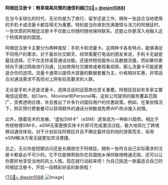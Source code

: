**阿根廷注册卡：畅享南美风情的通信利器[[TG💪+ @esim1088](https://t.me/s/esim1088)]**

在当今全球化的时代，无论你是为了旅行、留学还是工作，拥有一张适合当地使用的手机卡或流量卡都显得尤为重要。特别是当你来到充满激情与活力的阿根廷时，一张优质的阿根廷注册卡不仅能让你随时随地保持联系，还能让你更深入地融入这个热情奔放的国度。

阿根廷注册卡主要分为两种类型：手机卡和流量卡。这两种卡各有特点，能够满足不同用户的需求。对于喜欢社交聊天、经常需要打电话的朋友来说，手机卡无疑是最佳选择。它不仅支持语音通话功能，还提供短信服务以及数据流量。而如果你更倾向于通过网络进行沟通，比如使用社交媒体或者观看视频，那么流量卡可能是更适合你的选项。流量卡通常以提供大容量的数据套餐为主，价格相对实惠，非常适合对通话需求不高但对上网有较高要求的人群。

无论是手机卡还是流量卡，选择合适的运营商也至关重要。阿根廷目前有多家主要电信运营商，如Claro、Movistar和Personal等。这些公司提供的服务覆盖范围广，资费透明合理，并且推出了许多针对国际用户的优惠政策。例如，在某些情况下，购买预付费套餐可以获得额外的通话分钟数或免费WiFi热点接入权限。

此外，随着技术的发展，“虚拟SIM卡”（eSIM）逐渐成为一种新兴趋势。相比于传统物理SIM卡，eSIM无需更换实体卡片即可完成激活过程，极大地简化了跨境移动通信体验。对于计划前往阿根廷并且不确定最终目的地的游客而言，采用eSIM解决方案无疑更加灵活便捷。

总之，无论你是短期访问还是长期居住于阿根廷，拥有一张符合自己实际需求的注册卡都是必不可少的。它不仅能够帮助你在异国他乡保持联络畅通无阻，还可以让你更好地享受当地的风土人情。现在就行动起来吧！为自己挑选一款最适合自己的阿根廷注册卡，开启一段精彩纷呈的新旅程！

[[TG💪+ @esim1088](https://t.me/s/esim1088) ![Image](https://i.postimg.cc/4NQfJmqS/Snipaste-2025-05-13-00-14-12.png)]